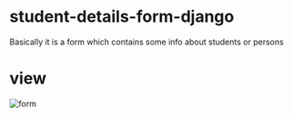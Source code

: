 # student-details-form-django
Basically it is a form  which contains some info about students or persons


# view

![form](https://user-images.githubusercontent.com/79581616/137022696-37e1cf95-8a64-4fec-aad3-457a30604418.png)
